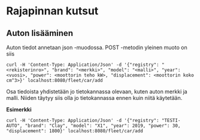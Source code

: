 # Rajapinnan kutsut

## Auton lisääminen
Auton tiedot annetaan json -muodossa.
POST -metodin yleinen muoto on siis
```
curl -H 'Content-Type: Application/Json' -d '{"registry": "<rekisterinro>", "brand": "<merkki>", "model": "<malli>", "year": <vuosi>, "power": <moottorin teho kW>, "displacement": <moottorin koko cm^3>}' localhost:8080/fleet/car/add
```
Osa tiedoista yhdistetään jo tietokannassa olevaan, kuten auton merkki ja malli.
Niiden täytyy siis olla jo tietokannassa ennen kuin niitä käytetään.

**Esimerkki**
```
curl -H 'Content-Type: Application/Json' -d '{"registry": "TESTI-AUTO", "brand": "Clay", "model": "X1", "year": 2019, "power": 30, "displacement": 1800}' localhost:8080/fleet/car/add
```

